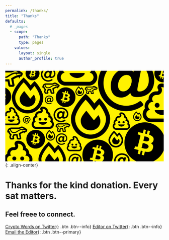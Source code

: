```yaml
---
permalink: /thanks/
title: "Thanks"
defaults:
  # _pages
  - scope:
      path: "Thanks"
      type: pages
    values:
      layout: single
      author_profile: true
---
```


![](/assets/images/yellow.png){: .align-center}

# Thanks for the kind donation. Every sat matters. 

## Feel freee to connect.

[<i class="fab fa-twitter"></i> Crypto Words on Twitter](https://twitter.com/_cryptowords){: .btn .btn--info}
[<i class="fab fa-twitter"></i> Editor on Twitter](https://twitter.com/_joerodgers){: .btn .btn--info}
[<i class="fas fa-envelope-open-text"></i> Email the Editor](mailto:cryptowordsjournal@gmail.com){: .btn .btn--primary}